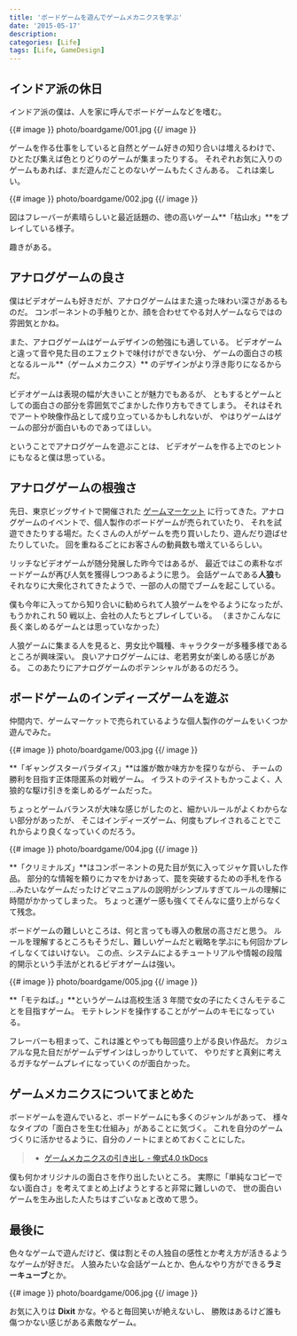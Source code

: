 ```yaml
---
title: 'ボードゲームを遊んでゲームメカニクスを学ぶ'
date: '2015-05-17'
description:
categories: [Life]
tags: [Life, GameDesign]
---
```


## インドア派の休日

インドア派の僕は、人を家に呼んでボードゲームなどを嗜む。

{{# image }}
  photo/boardgame/001.jpg
{{/ image }}

ゲームを作る仕事をしていると自然とゲーム好きの知り合いは増えるわけで、
ひとたび集えば色とりどりのゲームが集まったりする。
それぞれお気に入りのゲームもあれば、まだ遊んだことのないゲームもたくさんある。
これは楽しい。

{{# image }}
  photo/boardgame/002.jpg
{{/ image }}

図はフレーバーが素晴らしいと最近話題の、徳の高いゲーム**「枯山水」**をプレイしている様子。

趣きがある。

## アナログゲームの良さ

僕はビデオゲームも好きだが、アナログゲームはまた違った味わい深さがあるものだ。
コンポーネントの手触りとか、顔を合わせてやる対人ゲームならではの雰囲気とかね。

また、アナログゲームはゲームデザインの勉強にも適している。
ビデオゲームと違って音や見た目のエフェクトで味付けができない分、
ゲームの面白さの核となるルール**（ゲームメカニクス）**
のデザインがより浮き彫りになるからだ。

ビデオゲームは表現の幅が大きいことが魅力でもあるが、
ともするとゲームとしての面白さの部分を雰囲気でごまかした作り方もできてしまう。
それはそれでアートや映像作品として成り立っているかもしれないが、
やはりゲームはゲームの部分が面白いものであってほしい。

ということでアナログゲームを遊ぶことは、
ビデオゲームを作る上でのヒントにもなると僕は思っている。

## アナログゲームの根強さ

先日、東京ビッグサイトで開催された
[ゲームマーケット](http://gamemarket.jp/)
に行ってきた。アナログゲームのイベントで、個人製作のボードゲームが売られていたり、
それを試遊できたりする場だ。たくさんの人がゲームを売り買いしたり、遊んだり遊ばせたりしていた。
回を重ねるごとにお客さんの動員数も増えているらしい。

リッチなビデオゲームが随分発展した昨今ではあるが、
最近ではこの素朴なボードゲームが再び人気を獲得しつつあるように思う。
会話ゲームである**人狼**もそれなりに大衆化されてきたようで、一部の人の間でブームを起こしている。

僕も今年に入ってから知り合いに勧められて人狼ゲームをやるようになったが、
もうかれこれ 50 戦以上、会社の人たちとプレイしている。
（まさかこんなに長く楽しめるゲームとは思っていなかった）

人狼ゲームに集まる人を見ると、男女比や職種、キャラクターが多種多様であるところが興味深い。
良いアナログゲームには、老若男女が楽しめる感じがある。
このあたりにアナログゲームのポテンシャルがあるのだろう。

## ボードゲームのインディーズゲームを遊ぶ

仲間内で、ゲームマーケットで売られているような個人製作のゲームをいくつか遊んでみた。

{{# image }}
  photo/boardgame/003.jpg
{{/ image }}

**「ギャングスターパラダイス」**は誰が敵か味方かを探りながら、
チームの勝利を目指す正体隠匿系の対戦ゲーム。
イラストのテイストもかっこよく、人狼的な駆け引きを楽しめるゲームだった。

ちょっとゲームバランスが大味な感じがしたのと、細かいルールがよくわからない部分があったが、
そこはインディーズゲーム、何度もプレイされることでこれからより良くなっていくのだろう。

{{# image }}
  photo/boardgame/004.jpg
{{/ image }}

**「クリミナルズ」**はコンポーネントの見た目が気に入ってジャケ買いした作品。
部分的な情報を頼りにカマをかけあって、罠を突破するための手札を作る
…みたいなゲームだったけどマニュアルの説明がシンプルすぎてルールの理解に時間がかかってしまった。
ちょっと運ゲー感も強くてそんなに盛り上がらなくて残念。

ボードゲームの難しいところは、何と言っても導入の敷居の高さだと思う。
ルールを理解するところもそうだし、難しいゲームだと戦略を学ぶにも何回かプレイしなくてはいけない。
この点、システムによるチュートリアルや情報の段階的開示という手法がとれるビデオゲームは強い。

{{# image }}
  photo/boardgame/005.jpg
{{/ image }}

**「モテねば。」**というゲームは高校生活 3 年間で女の子にたくさんモテることを目指すゲーム。
モテトレンドを操作することがゲームのキモになっている。

フレーバーも相まって、これは誰とやっても毎回盛り上がる良い作品だ。
カジュアルな見た目だがゲームデザインはしっかりしていて、
やりだすと真剣に考えるガチなゲームプレイになっていくのが面白かった。

## ゲームメカニクスについてまとめた

ボードゲームを遊んでいると、ボードゲームにも多くのジャンルがあって、
様々なタイプの「面白さを生む仕組み」があることに気づく。
これを自分のゲームづくりに活かせるように、自分のノートにまとめておくことにした。

> - [ゲームメカニクスの引き出し - 俺式4.0 tkDocs](http://docs.tatsuya-koyama.com/mind-log/game-mechanics/)

僕も何かオリジナルの面白さを作り出したいところ。
実際に「単純なコピーでない面白さ」を考えてまとめ上げようとすると非常に難しいので、
世の面白いゲームを生み出した人たちはすごいなぁと改めて思う。

## 最後に

色々なゲームで遊んだけど、僕は割とその人独自の感性とか考え方が活きるようなゲームが好きだ。
人狼みたいな会話ゲームとか、色んなやり方ができる**ラミーキューブ**とか。

{{# image }}
  photo/boardgame/006.jpg
{{/ image }}

お気に入りは **Dixit** かな。やると毎回笑いが絶えないし、
勝敗はあるけど誰も傷つかない感じがある素敵なゲーム。


